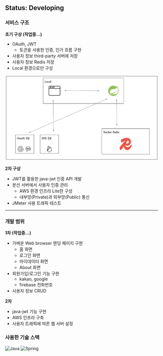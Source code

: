 ## Status: Developing

### 서비스 구조
<strong> 초기 구상 (작업중...) </strong>

- OAuth, JWT
  - 토큰을 사용한 인증, 인가 흐름 구현
- 사용자 정보 third-party 서버에 저장
- 사용자 정보 Redis 저장
- Local 환경으로만 구성

![feature](intro-img/thubalcain-arch-step1.png)

<strong> 2차 구상 </strong>

- JWT를 활용한 java-jwt 인증 API 개발
- 분산 서버에서 사용자 인증 관리
  - AWS 환경 인프라 Lite한 구성
  - 내부망(Private)과 외부망(Public) 통신
- JMeter 사용 트래픽 테스트

---
### 개발 범위
<strong> 1차 (작업중...) </strong>

- 가벼운 Web browser 랜딩 페이지 구현
  - 홈 화면
  - 로그인 화면
  - 마이데이터 화면
  - About 화면
- 회원가입/로그인 기능 구현
  - kakao, google
  - firebase 전화번호
- 사용자 정보 CRUD

<strong> 2차 </strong>

- java-jwt 기능 구현
- AWS 인프라 구축
- 사용자 트래픽에 따른 웹 서버 설정

### 사용한 기술 스택

![Java](https://img.shields.io/badge/java-%23ED8B00.svg?style=for-the-badge&logo=openjdk&logoColor=white)
![Spring](https://img.shields.io/badge/spring-%236DB33F.svg?style=for-the-badge&logo=spring&logoColor=white)